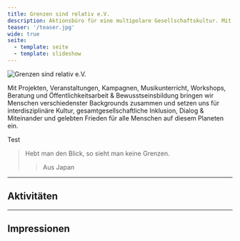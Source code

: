 ```yaml
---
title: Grenzen sind relativ e.V.
description: Aktionsbüro für eine multipolare Gesellschaftskultur. Mit Projekten, Veranstaltungen, Kampagnen, Musikunterricht, Workshops, Beratung und Öffentlichkeitsarbeit & Bewusstseinsbildung bringen wir Menschen verschiedenster Backgrounds zusammen und setzen uns für interdisziplinäre Kultur, gesamtgesellschaftliche Inklusion, Dialog & Miteinander und gelebten Frieden für alle Menschen auf diesem Planeten ein.
teaser: '/teaser.jpg'
wide: true
seite:
  - template: seite
  - template: slideshow
---
```


<div class="md:text-center">

<img src="/teaser.jpg" alt="Grenzen sind relativ e.V." class="w-full !mx-auto wide !-mt-8" />

Mit Projekten, Veranstaltungen, Kampagnen, Musikunterricht, Workshops, Beratung und Öffentlichkeitsarbeit & Bewusstseinsbildung bringen wir Menschen verschiedenster Backgrounds zusammen und setzen uns für interdisziplinäre Kultur, gesamtgesellschaftliche Inklusion, Dialog & Miteinander und gelebten Frieden für alle Menschen auf diesem Planeten ein.

<more src="/ueber-uns/info">Test</more>

> Hebt man den Blick, so sieht man keine Grenzen.
>
> > Aus Japan

</div>

<div class="text-center">

<hr class="wide !border-grey-700">

## Aktivitäten

</div>

<slideshow class="wide" name="startseite-aktivitaeten"></slideshow>

<div class="text-center">

<hr class="wide !border-grey-700">

## Impressionen

</div>

<video-gallery class="wide px-12 lg:px-24" name="startseite-video-galerie"></video-gallery>
